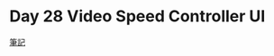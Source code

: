 # Day 28 Video Speed Controller UI

[筆記](https://paper.dropbox.com/doc/JavaScript30-Day-28-Video-Speed-Controller-UI--Aqwt8DTTPD5AHgreAipdX9K0Ag-pRoscV2mCRY78YY25ibJp)